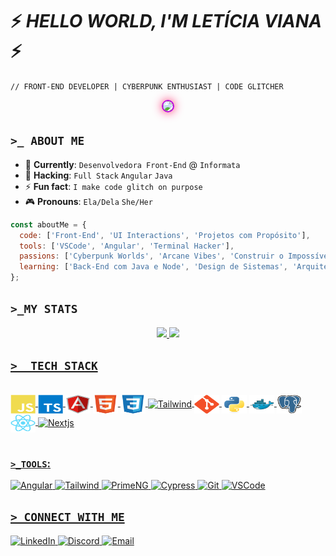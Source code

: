 #  ⚡ _HELLO WORLD, I'M LETÍCIA VIANA_ ⚡ 

`// FRONT-END DEVELOPER | CYBERPUNK ENTHUSIAST | CODE GLITCHER`

<div align="center">
  <img src="https://cdn.discordapp.com/attachments/971537642724393030/1044722973753487440/Design_sem_nome.gif" width="150" style="border-radius: 50px; border: 2px solid #BC00DD; box-shadow: 0 0 15px #FF2A6D;">
</div>

## `>_ ABOUT ME`
- 🔭 **Currently**: `Desenvolvedora Front-End` @ `Informata`  
- 🌱 **Hacking**: `Full Stack` `Angular` `Java`  
- ⚡ **Fun fact**: `I make code glitch on purpose`  
- 🎮 **Pronouns**: `Ela/Dela` `She/Her`  

```js
const aboutMe = {
  code: ['Front-End', 'UI Interactions', 'Projetos com Propósito'],
  tools: ['VSCode', 'Angular', 'Terminal Hacker'],
  passions: ['Cyberpunk Worlds', 'Arcane Vibes', 'Construir o Impossível'],
  learning: ['Back-End com Java e Node', 'Design de Sistemas', 'Arquitetura de Software']
};
```

## `>_MY STATS`

<div align="center">
  <a href="https://github.com/leticiaviana">
  <img height="180em" src="https://github-readme-stats.vercel.app/api?username=leticiaviana&show_icons=true&theme=radical&include_all_commits=true&count_private=true"/>
  <img height="180em" src="https://github-readme-stats.vercel.app/api/top-langs/?username=leticiaviana&layout=compact&langs_count=7&theme=radical"/>
</div>
  
## `>_ TECH STACK`

<div style="display: inline_block"><br>
  <img align="center" alt="JavaScript" height="30" width="40"
       src="https://raw.githubusercontent.com/devicons/devicon/master/icons/javascript/javascript-plain.svg" />
  <img align="center" alt="TypeScript" height="30" width="40"
       src="https://raw.githubusercontent.com/devicons/devicon/master/icons/typescript/typescript-plain.svg" />
  <img align="center" alt="Angular" height="30" width="40"
       src="https://raw.githubusercontent.com/devicons/devicon/master/icons/angularjs/angularjs-original.svg" />
  <img align="center" alt="HTML5" height="30" width="40"
       src="https://raw.githubusercontent.com/devicons/devicon/master/icons/html5/html5-original.svg" />
  <img align="center" alt="CSS3" height="30" width="40"
       src="https://raw.githubusercontent.com/devicons/devicon/master/icons/css3/css3-original.svg" />
  <img align="center" alt="Tailwind" height="30" width="40"
       src="https://www.vectorlogo.zone/logos/tailwindcss/tailwindcss-icon.svg" />
  <img align="center" alt="Git" height="30" width="40"
       src="https://raw.githubusercontent.com/devicons/devicon/master/icons/git/git-original.svg" />
  <img align="center" alt="Python" height="30" width="40"
       src="https://raw.githubusercontent.com/devicons/devicon/master/icons/python/python-original.svg" />
  <img align="center" alt="Docker" height="30" width="40"
       src="https://raw.githubusercontent.com/devicons/devicon/master/icons/docker/docker-original.svg" />
  <img align="center" alt="PostgreSQL" height="30" width="40"
       src="https://raw.githubusercontent.com/devicons/devicon/master/icons/postgresql/postgresql-original.svg" />
  <img align="center" alt="React" height="30" width="40"
       src="https://raw.githubusercontent.com/devicons/devicon/master/icons/react/react-original.svg" />
   <img align="center" alt="Nextjs" height="30" width="40" src="https://cdn.jsdelivr.net/gh/devicons/devicon@latest/icons/nextjs/nextjs-original.svg" />
          
          
</div>

<br>

### `>_TOOLS`:
![Angular](https://img.shields.io/badge/-Angular-DD0031?style=flat-square&logo=angular)
![Tailwind](https://img.shields.io/badge/-Tailwind-06B6D4?style=flat-square&logo=tailwind-css)
![PrimeNG](https://img.shields.io/badge/-PrimeNG-0062B1?style=flat-square&logo=prime)
![Cypress](https://img.shields.io/badge/-Cypress-17202C?style=flat-square&logo=cypress)
![Git](https://img.shields.io/badge/-Git-F05032?style=flat-square&logo=git)
![VSCode](https://img.shields.io/badge/-VSCode-007ACC?style=flat-square&logo=visual-studio-code)

  
  ##

## `>_CONNECT WITH ME`
<div> <a href="https://www.linkedin.com/in/let%C3%ADcia-viana-660861212/" target="_blank"> <img src="https://img.shields.io/badge/-LINKEDIN-0A66C2?style=for-the-badge&logo=linkedin&logoColor=white&labelColor=000" alt="LinkedIn"> </a> <a href="https://discord.com/users/[yourID]" target="_blank"> <img src="https://img.shields.io/badge/-DISCORD-5865F2?style=for-the-badge&logo=discord&logoColor=white&labelColor=000" alt="Discord"> </a> <a href="mailto:your@email.com"> <img src="https://img.shields.io/badge/-EMAIL-FF2A6D?style=for-the-badge&logo=mail.ru&logoColor=white&labelColor=000" alt="Email"> </a> </div>


  
          
  
